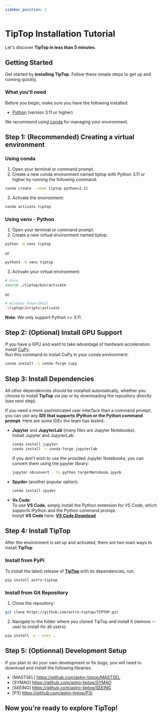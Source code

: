 ```yaml
---
sidebar_position: 1
---
```


# TipTop Installation Tutorial

Let's discover **TipTop in less than 5 minutes**.

## Getting Started

Get started by **installing TipTop**. Follow these simple steps to get up and running quickly.

<!-- Or **try Docusaurus immediately** with **[docusaurus.new](https://docusaurus.new)**. -->

### What you'll need

Before you begin, make sure you have the following installed:

   - [Python](https://www.python.org/downloads/) (version 3.11 or higher)

We recommend using [conda](https://docs.conda.io/projects/conda/en/latest/user-guide/install/index.html) for managing your environment.

## Step 1: (Recommended) Creating a virtual environment

### Using conda

1. Open your terminal or command prompt.
2. Create a new conda environment named tiptop with Python 3.11 or higher by running the following command:
```bash
conda create --name tiptop python=3.11
```

3. Activate the environment:
```bash
conda activate tiptop
```

### Using venv - Python

1. Open your terminal or command prompt.  
2. Create a new virtual environment named tiptop:

```bash
python -m venv tiptop
```
or
```bash
python3 -m venv tiptop
```
3. Activate your virtual environment:

```bash
# Unix
source ./tiptop/bin/activate
```
or
```bash
# Windows PowerShell
.\tiptop\Scripts\activate
```
**Note**: We only support Python >= 3.11.

## Step 2: (Optional) Install GPU Support

If you have a GPU and want to take advantage of hardware acceleration: install [CuPy](https://docs.cupy.dev/en/stable/install.html).\
Run this command to install CuPy in your conda environment:
```bash
conda install -c conda-forge cupy
```

## Step 3: Install Dependencies

All other dependencies should be installed automatically, whether you choose to install **TipTop** via pip or by downloading the repository directly (see next step).

If you need a more sophisticated user interface than a command prompt, you can use any **IDE that supports iPython or the Python command prompt**. Here are some IDEs the team has tested:

  - **Jupyter** and **JupyterLab** (many files are Jupyter Notebooks):<br/> 
    Install Jupyter and JupyterLab: <br/> 
    ```bash
    conda install jupyter
    conda install -c conda-forge jupyterlab
    ```
    If you don’t wish to use the provided Jupyter Notebooks, you can convert them using the jupyter library:
    ```bash
    jupyter nbconvert --to python targetNotebook.ipynb
    ```

- **Spyder** (another popular option):
  ```bash
  conda install spyder
  ```

- **Vs Code**:<br/>
To use **VS Code**, simply install the Python extension for VS Code, which supports iPython and the Python command prompt.\
Install **VS Code** here: [**VS Code Download**](https://code.visualstudio.com/)

## Step 4: Install TipTop

After the environment is set up and activated, there are two main ways to install **TipTop**:

### Install from PyPi
To install the latest release of [**TipTop**](https://pypi.org/project/astro-tiptop/) with its dependencies, run:
```bash
pip install astro-tiptop
```

### Install from Git Repository
1. Clone the repository:
```bash
git clone https://github.com/astro-tiptop/TIPTOP.git
```
2. Navigate to the folder where you cloned TipTop and install it (remove --user to install for all users):
```bash
pip install -e --user .
```

## Step 5: (Optionnal) Development Setup
If you plan to do your own development or fix bugs, you will need to download and install the following libraries:
- [MASTSEL] https://github.com/astro-tiptop/MASTSEL
- [SYMAO] https://github.com/astro-tiptop/SYMAO
- [SEEING] https://github.com/astro-tiptop/SEEING
- [P3] https://github.com/astro-tiptop/P3/

## Now you're ready to explore TipTop!